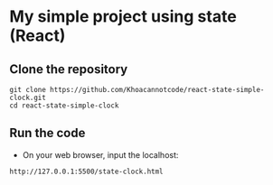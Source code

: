 # My simple project using state (React)

## Clone the repository
```
git clone https://github.com/Khoacannotcode/react-state-simple-clock.git
cd react-state-simple-clock
```

## Run the code
- On your web browser, input the localhost:
```
http://127.0.0.1:5500/state-clock.html
```